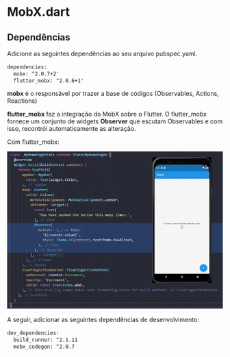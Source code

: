 # MobX.dart

## Dependências
Adicione as seguintes dependências ao seu arquivo pubspec.yaml.
  ```
  dependencies:
    mobx: ^2.0.7+2'
    flutter_mobx: ^2.0.6+1'
  ```
  **mobx** é o responsável por trazer a base de códigos (Observables, Actions, Reactions)
  
  **flutter_mobx** faz a integração do MobX sobre o Flutter. O flutter_mobx fornece um conjunto de widgets **Observer** que escutam Observables e com isso, recontrói automaticamente as alteração.
  
  Com flutter_mobx:
  
  ![](/files/observer.gif)
  

  
  A seguir, adicionar as seguintes dependências de desenvolvimento:
  
  ```
  dev_dependencies:
    build_runner: ^2.1.11
    mobx_codegen: ^2.0.7
  ```

